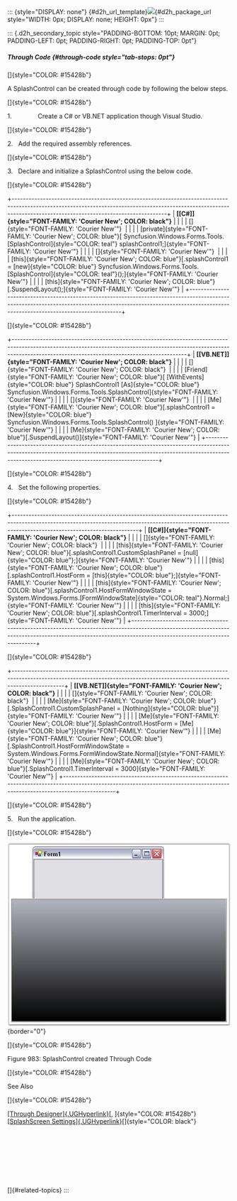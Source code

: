 ::: {style="DISPLAY: none"}
[](ms-xhelp:///?Id=d2h_url_template){#d2h_url_template}![](!package_url!){#d2h_package_url style="WIDTH: 0px; DISPLAY: none; HEIGHT: 0px"}
:::

::: {.d2h_secondary_topic style="PADDING-BOTTOM: 10pt; MARGIN: 0pt; PADDING-LEFT: 0pt; PADDING-RIGHT: 0pt; PADDING-TOP: 0pt"}
##### Through Code {#through-code style="tab-stops: 0pt"}

[]{style="COLOR: #15428b"} 

A SplashControl can be created through code by following the below steps.

[]{style="COLOR: #15428b"} 

1.               Create a C# or VB.NET application though Visual Studio.

[]{style="COLOR: #15428b"} 

2.   Add the required assembly references.

[]{style="COLOR: #15428b"} 

3.   Declare and initialize a SplashControl using the below code.

[]{style="COLOR: #15428b"} 

+------------------------------------------------------------------------------------------------------------------------------------------------------------------------------------------------------------------+
| **[\[C#\]]{style="FONT-FAMILY: 'Courier New'; COLOR: black"}**                                                                                                                                                   |
|                                                                                                                                                                                                                  |
| []{style="FONT-FAMILY: 'Courier New'"}                                                                                                                                                                           |
|                                                                                                                                                                                                                  |
| [private]{style="FONT-FAMILY: 'Courier New'; COLOR: blue"}[ Syncfusion.Windows.Forms.Tools.[SplashControl]{style="COLOR: teal"} splashControl1;]{style="FONT-FAMILY: 'Courier New'"}                             |
|                                                                                                                                                                                                                  |
| []{style="FONT-FAMILY: 'Courier New'"}                                                                                                                                                                           |
|                                                                                                                                                                                                                  |
| [this]{style="FONT-FAMILY: 'Courier New'; COLOR: blue"}[.splashControl1 = [new]{style="COLOR: blue"} Syncfusion.Windows.Forms.Tools.[SplashControl]{style="COLOR: teal"}();]{style="FONT-FAMILY: 'Courier New'"} |
|                                                                                                                                                                                                                  |
| [this]{style="FONT-FAMILY: 'Courier New'; COLOR: blue"}[.SuspendLayout();]{style="FONT-FAMILY: 'Courier New'"}                                                                                                   |
+------------------------------------------------------------------------------------------------------------------------------------------------------------------------------------------------------------------+

[]{style="COLOR: #15428b"} 

+-------------------------------------------------------------------------------------------------------------------------------------------------------------------------------------------------------------------------+
| **[\[VB.NET\]]{style="FONT-FAMILY: 'Courier New'; COLOR: black"}**                                                                                                                                                      |
|                                                                                                                                                                                                                         |
| []{style="FONT-FAMILY: 'Courier New'; COLOR: black"}                                                                                                                                                                    |
|                                                                                                                                                                                                                         |
| [Friend]{style="FONT-FAMILY: 'Courier New'; COLOR: blue"}[ [WithEvents]{style="COLOR: blue"} SplashControl1 [As]{style="COLOR: blue"} Syncfusion.Windows.Forms.Tools.SplashControl]{style="FONT-FAMILY: 'Courier New'"} |
|                                                                                                                                                                                                                         |
| []{style="FONT-FAMILY: 'Courier New'"}                                                                                                                                                                                  |
|                                                                                                                                                                                                                         |
| [Me]{style="FONT-FAMILY: 'Courier New'; COLOR: blue"}[.splashControl1 = [New]{style="COLOR: blue"} Syncfusion.Windows.Forms.Tools.SplashControl() ]{style="FONT-FAMILY: 'Courier New'"}                                 |
|                                                                                                                                                                                                                         |
| [Me]{style="FONT-FAMILY: 'Courier New'; COLOR: blue"}[.SuspendLayout()]{style="FONT-FAMILY: 'Courier New'"}                                                                                                             |
+-------------------------------------------------------------------------------------------------------------------------------------------------------------------------------------------------------------------------+

[]{style="COLOR: #15428b"} 

4.   Set the following properties.

[]{style="COLOR: #15428b"} 

+--------------------------------------------------------------------------------------------------------------------------------------------------------------------------------------------------------+
| **[\[C#\]]{style="FONT-FAMILY: 'Courier New'; COLOR: black"}**                                                                                                                                         |
|                                                                                                                                                                                                        |
| []{style="FONT-FAMILY: 'Courier New'; COLOR: black"}                                                                                                                                                   |
|                                                                                                                                                                                                        |
| [this]{style="FONT-FAMILY: 'Courier New'; COLOR: blue"}[.splashControl1.CustomSplashPanel = [null]{style="COLOR: blue"};]{style="FONT-FAMILY: 'Courier New'"}                                          |
|                                                                                                                                                                                                        |
| [this]{style="FONT-FAMILY: 'Courier New'; COLOR: blue"}[.splashControl1.HostForm = [this]{style="COLOR: blue"};]{style="FONT-FAMILY: 'Courier New'"}                                                   |
|                                                                                                                                                                                                        |
| [this]{style="FONT-FAMILY: 'Courier New'; COLOR: blue"}[.splashControl1.HostFormWindowState = System.Windows.Forms.[FormWindowState]{style="COLOR: teal"}.Normal;]{style="FONT-FAMILY: 'Courier New'"} |
|                                                                                                                                                                                                        |
| [this]{style="FONT-FAMILY: 'Courier New'; COLOR: blue"}[.splashControl1.TimerInterval = 3000;]{style="FONT-FAMILY: 'Courier New'"}                                                                     |
+--------------------------------------------------------------------------------------------------------------------------------------------------------------------------------------------------------+

[]{style="COLOR: #15428b"} 

+------------------------------------------------------------------------------------------------------------------------------------------------------------------------------+
| **[\[VB.NET\]]{style="FONT-FAMILY: 'Courier New'; COLOR: black"}**                                                                                                           |
|                                                                                                                                                                              |
| []{style="FONT-FAMILY: 'Courier New'; COLOR: black"}                                                                                                                         |
|                                                                                                                                                                              |
| [Me]{style="FONT-FAMILY: 'Courier New'; COLOR: blue"}[.SplashControl1.CustomSplashPanel = [Nothing]{style="COLOR: blue"}]{style="FONT-FAMILY: 'Courier New'"}                |
|                                                                                                                                                                              |
| [Me]{style="FONT-FAMILY: 'Courier New'; COLOR: blue"}[.SplashControl1.HostForm = [Me]{style="COLOR: blue"}]{style="FONT-FAMILY: 'Courier New'"}                              |
|                                                                                                                                                                              |
| [Me]{style="FONT-FAMILY: 'Courier New'; COLOR: blue"}[.SplashControl1.HostFormWindowState = System.Windows.Forms.FormWindowState.Normal]{style="FONT-FAMILY: 'Courier New'"} |
|                                                                                                                                                                              |
| [Me]{style="FONT-FAMILY: 'Courier New'; COLOR: blue"}[.SplashControl1.TimerInterval = 3000]{style="FONT-FAMILY: 'Courier New'"}                                              |
+------------------------------------------------------------------------------------------------------------------------------------------------------------------------------+

[]{style="COLOR: #15428b"} 

5.   Run the application.

[]{style="COLOR: #15428b"} 

![](ImagesExt/image76_966.jpg){border="0"}

[]{style="COLOR: #15428b"} 

Figure 983: SplashControl created Through Code

[]{style="COLOR: #15428b"} 

See Also

[]{style="COLOR: #15428b"} 

[[Through Designer]{.UGHyperlink}](../../../../../../../../Documents%20and%20Settings/sylviap/Desktop/Tools%20-%20Part%202.docx#_Through_Designer_1)[, ]{style="COLOR: #15428b"}[[SplashScreen Settings]{.UGHyperlink}](../../../../../../../../Documents%20and%20Settings/sylviap/Desktop/Tools%20-%20Part%202.docx#_SplashScreen_Settings)[]{style="COLOR: black"}

 

 

 

 

[]{#related-topics}
:::
